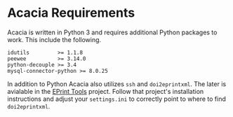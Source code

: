 Acacia Requirements
===================

Acacia is written in Python 3 and requires additional Python packages to work. This include the following.

```
idutils         >= 1.1.8
peewee          >= 3.14.0
python-decouple >= 3.4
mysql-connector-python >= 8.0.25
```

In addition to Python Acacia also utilizes `ssh` and `doi2eprintxml`.
The later is avialable in the [EPrint Tools](https://github.com/caltechlibrary/eprinttools) project.  Follow that project's installation instructions
and adjust your `settings.ini` to correctly point to where to find
`doi2eprintxml`.
